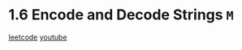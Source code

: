 # 1.6 Encode and Decode Strings `M`

[leetcode](https://leetcode.com/problems/encode-and-decode-strings/)
[youtube](https://www.youtube.com/watch?v=B1k_sxOSgv8)
